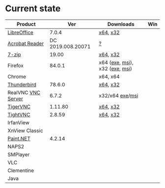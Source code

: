 # Current state


Product | Ver | Downloads | Win
--------|-----|-----------|-----
[LibreOffice](https://www.libreoffice.org/download/download/) | 7.0.4 | [x64](https://www.libreoffice.org/donate/dl/win-x86_64/7.0.4/ru/LibreOffice_7.0.4_Win_x64.msi), [x32](https://www.libreoffice.org/donate/dl/win-x86/7.0.4/ru/LibreOffice_7.0.4_Win_x86.msi)
[Acrobat Reader](https://get.adobe.com/ru/reader/enterprise/) | DC 2019.008.20071 | [?](https://get.adobe.com/ru/reader/completion/?installer=Reader_DC_2019.008.20071_Russian_for_Windows&stype=7791&direct=true&standalone=1)
[7-zip](http://7zip.org) | 19.00 | [x64](https://www.7-zip.org/a/7z1900-x64.exe), [x32](https://www.7-zip.org/a/7z1900.exe) |
Firefox | 84.0.1 | x64 ([exe](https://ftp.mozilla.org/pub/firefox/releases/84.0.1/win64/ru/Firefox%20Setup%2084.0.1.exe), [msi](https://ftp.mozilla.org/pub/firefox/releases/84.0.1/win64/ru/Firefox%20Setup%2084.0.1.msi)), x32 ([exe](https://ftp.mozilla.org/pub/firefox/releases/84.0.1/win32/ru/Firefox%20Setup%2084.0.1.exe), [msi](https://ftp.mozilla.org/pub/firefox/releases/84.0.1/win32/ru/Firefox%20Setup%2084.0.1.msi)) |
Chrome |  | x64, x64 |
[Thunderbird](https://www.thunderbird.net/) | 78.6.0 | [x64](https://download.mozilla.org/?product=thunderbird-78.6.0-SSL&os=win64&lang=ru), [x32](https://download.mozilla.org/?product=thunderbird-78.6.0-SSL&os=win&lang=ru)
RealVNC [VNC Server](https://www.realvnc.com/en/connect/download/vnc/windows/) | 6.7.2 | x32/x64 [exe](https://www.realvnc.com/download/file/vnc.files/VNC-Server-6.7.2-Windows.exe)/[msi](https://www.realvnc.com/download/file/vnc.files/VNC-Server-6.7.2-Windows-msi.zip) |
[TigerVNC](http://tigervnc.bphinz.com/nightly/) | 1.11.80 | [x64](), [x32]() |
[TightVNC](https://tightvnc.com/download.php) | 2.8.59 | [x64](https://www.tightvnc.com/download/2.8.59/tightvnc-2.8.59-gpl-setup-64bit.msi), [x32](https://www.tightvnc.com/download/2.8.59/tightvnc-2.8.59-gpl-setup-32bit.msi)
IrfanView |  |
XnView Classic |  |  |
[Paint.NET](http://paintnet.ru) | 4.2.14 |  |
NAPS2 |  |  |
SMPlayer |  |  |
VLC |  |  |
Clementine |  |  |
Java |  |  |  |
